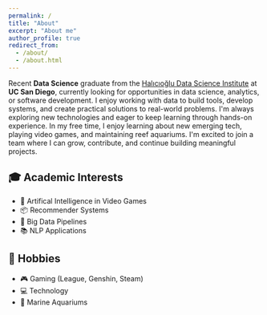 ```yaml
---
permalink: /
title: "About"
excerpt: "About me"
author_profile: true
redirect_from: 
  - /about/
  - /about.html
---
```


<style>

.center {
  display: block;
  margin-left: auto;
  margin-right: auto;
}

</style>

Recent **Data Science** graduate from the [Halıcıoğlu Data Science Institute](https://datascience.ucsd.edu) at **UC San Diego**, currently looking for opportunities in data science, analytics, or software development. I enjoy working with data to build tools, develop systems, and create practical solutions to real-world problems. I'm always exploring new technologies and eager to keep learning through hands-on experience. In my free time, I enjoy learning about new emerging tech, playing video games, and maintaining reef aquariums. I'm excited to join a team where I can grow, contribute, and continue building meaningful projects.

## 🎓 Academic Interests

* 👾 Artifical Intelligence in Video Games
* 📦 Recommender Systems
* 🚀 Big Data Pipelines
* 📚 NLP Applications 

## 🧵 Hobbies
* 🎮 Gaming (League, Genshin, Steam)
* 💻 Technology
* 🐠 Marine Aquariums

<!-- ## 13.5 Gallon Lagoon Reef

<a href='https://inno-apfel.github.io/portfolio/portfolio-5'>
  <img src='images/500x300.png' width='500' height='300' class='center'>
</a>

Lorem ipsum dolor sit amet, consectetur adipiscing elit. Sed pretium interdum ligula sit amet ultrices. Vivamus vitae tellus vel ante congue euismod ultricies ac dolor. Suspendisse facilisis lectus sem, non efficitur augue blandit consequat. Nulla mollis dui et tellus pretium pellentesque. Integer mauris lorem, pulvinar ac varius quis, aliquet sit amet orci. Integer convallis justo vel finibus porttitor. Sed dapibus lobortis orci vitae cursus.

## 4.8 Gallon Floating Zoa Garden

<a href='https://inno-apfel.github.io/portfolio/portfolio-6'>
  <img src='images/500x300.png' width='500' height='300' class='center'>
</a>

Lorem ipsum dolor sit amet, consectetur adipiscing elit. Sed pretium interdum ligula sit amet ultrices. Vivamus vitae tellus vel ante congue euismod ultricies ac dolor. Suspendisse facilisis lectus sem, non efficitur augue blandit consequat. Nulla mollis dui et tellus pretium pellentesque. Integer mauris lorem, pulvinar ac varius quis, aliquet sit amet orci. Integer convallis justo vel finibus porttitor. Sed dapibus lobortis orci vitae cursus. -->